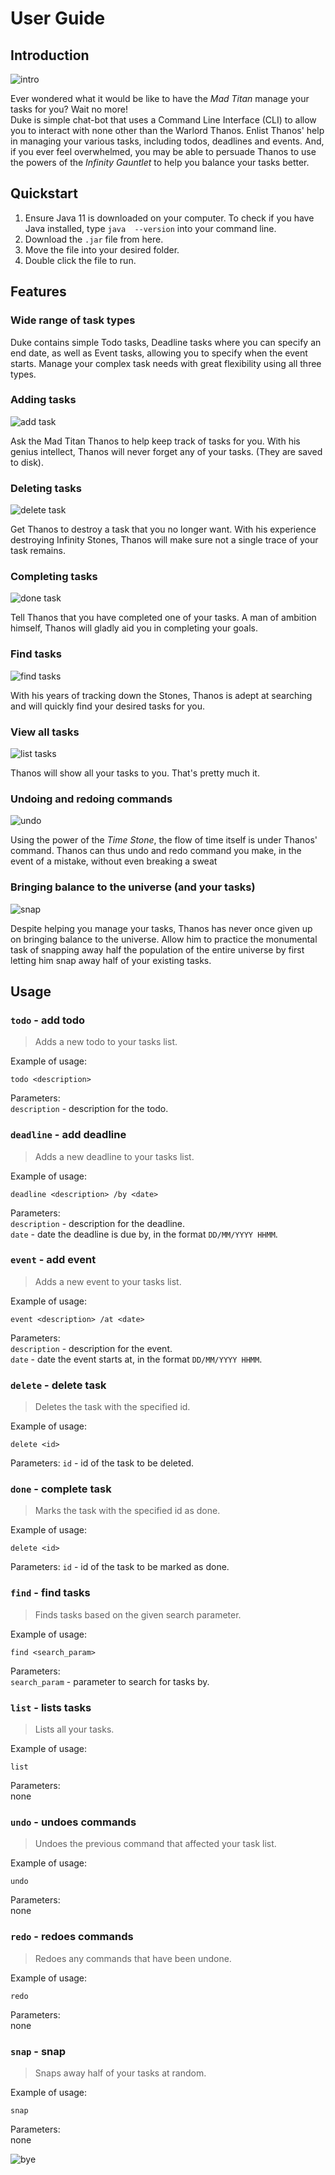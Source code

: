 # User Guide


## Introduction
 ![intro](public/intro.png)  
 
 Ever wondered what it would be like to have the *Mad Titan* manage your tasks for you? Wait no more!  
 Duke is simple chat-bot that uses a Command Line Interface (CLI) to allow you to interact with none other than the 
 Warlord Thanos. Enlist Thanos' help in managing your various tasks, including todos, deadlines and events. And, if you
 ever feel overwhelmed, you may be able to persuade Thanos to use the powers of the *Infinity Gauntlet* to help you 
 balance your tasks better.
 
## Quickstart
 1. Ensure Java 11 is downloaded on your computer. To check if you have Java installed, type `java  --version` into your
  command line.
 2. Download the `.jar` file from here.
 3. Move the file into your desired folder.
 4. Double click the file to run.

## Features 

### Wide range of task types
Duke contains simple Todo tasks, Deadline tasks where you can specify an end date, as well as Event tasks, allowing you
to specify when the event starts. Manage your complex task needs with great flexibility using all three types.

### Adding tasks
![add task](public/todo.png)

Ask the Mad Titan Thanos to help keep track of tasks for you. With his genius intellect, Thanos will never forget any of
your tasks. (They are saved to disk).
 
### Deleting tasks
![delete task](public/delete.png)

Get Thanos to destroy a task that you no longer want. With his experience destroying Infinity Stones, Thanos will make 
sure not a single trace of your task remains.

### Completing tasks
![done task](public/done.png)

Tell Thanos that you have completed one of your tasks. A man of ambition himself, Thanos will gladly aid you in 
completing your goals.

### Find tasks
![find tasks](public/find.png)

With his years of tracking down the Stones, Thanos is adept at searching and will quickly find your desired tasks for 
you.

### View all tasks
![list tasks](public/list.png)

Thanos will show all your tasks to you. That's pretty much it.

### Undoing and redoing commands
![undo](public/undo.png)

Using the power of the *Time Stone*, the flow of time itself is under Thanos' command. Thanos can thus undo and redo 
command you make, in the event of a mistake, without even breaking a sweat

### Bringing balance to the universe (and your tasks)
![snap](public/snap.png)

Despite helping you manage your tasks, Thanos has never once given up on bringing balance to the universe. Allow him to
practice the monumental task of snapping away half the population of the entire universe by first letting him snap away 
half of your existing tasks.

## Usage

### `todo` - add todo

> Adds a new todo to your tasks list.

Example of usage: 

`todo <description>`

Parameters:  
`description` - description for the todo.


### `deadline` - add deadline

> Adds a new deadline to your tasks list.

Example of usage:

`deadline <description> /by <date>`

Parameters:  
`description` - description for the deadline.  
`date` - date the deadline is due by, in the format `DD/MM/YYYY HHMM`.


### `event` - add event

> Adds a new event to your tasks list.

Example of usage:

`event <description> /at <date>`

Parameters:  
`description` - description for the event.  
`date` - date the event starts at, in the format `DD/MM/YYYY HHMM`.


### `delete` - delete task

> Deletes the task with the specified id.

Example of usage:

`delete <id>`

Parameters:
`id` - id of the task to be deleted.


### `done` - complete task

> Marks the task with the specified id as done.

Example of usage:

`delete <id>`

Parameters:
`id` - id of the task to be marked as done.  


### `find` - find tasks

> Finds tasks based on the given search parameter.  

Example of usage:

`find <search_param>`

Parameters:  
`search_param` - parameter to search for tasks by.


### `list` - lists tasks

> Lists all your tasks.

Example of usage:  

`list`

Parameters:  
none


### `undo` - undoes commands

> Undoes the previous command that affected your task list.

Example of usage:

`undo`

Parameters:  
none


### `redo` - redoes commands

> Redoes any commands that have been undone.

Example of usage:

`redo`

Parameters:  
none


### `snap` - snap

> Snaps away half of your tasks at random.

Example of usage:

`snap`

Parameters:  
none


![bye](public/bye.png)